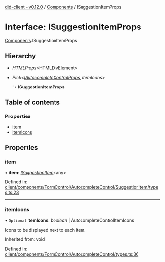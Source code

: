 [did-client - v0.12.0](../README.md) / [Components](../modules/components.md) / ISuggestionItemProps

# Interface: ISuggestionItemProps

[Components](../modules/components.md).ISuggestionItemProps

## Hierarchy

* *HTMLProps*<HTMLDivElement\>

* *Pick*<[*IAutocompleteControlProps*](components.iautocompletecontrolprops.md), *itemIcons*\>

  ↳ **ISuggestionItemProps**

## Table of contents

### Properties

- [item](components.isuggestionitemprops.md#item)
- [itemIcons](components.isuggestionitemprops.md#itemicons)

## Properties

### item

• **item**: [*ISuggestionItem*](components.isuggestionitem.md)<any\>

Defined in: [client/components/FormControl/AutocompleteControl/SuggestionItem/types.ts:23](https://github.com/Puzzlepart/did/blob/dev/client/components/FormControl/AutocompleteControl/SuggestionItem/types.ts#L23)

___

### itemIcons

• `Optional` **itemIcons**: *boolean* \| AutocompleteControlItemIcons

Icons to be displayed next to each item.

Inherited from: void

Defined in: [client/components/FormControl/AutocompleteControl/types.ts:36](https://github.com/Puzzlepart/did/blob/dev/client/components/FormControl/AutocompleteControl/types.ts#L36)
